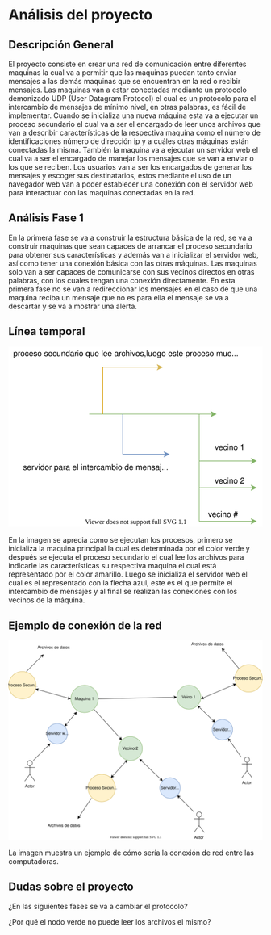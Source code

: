 # Análisis del proyecto
## Descripción General
El proyecto consiste en  crear una red de comunicación entre diferentes maquinas la cual va a permitir que las maquinas puedan tanto enviar mensajes a las demás maquinas que se encuentran en la red o recibir mensajes. Las maquinas van a estar conectadas mediante un protocolo demonizado UDP (User Datagram Protocol) el cual es un protocolo para el intercambio de mensajes de mínimo nivel, en otras palabras, es fácil de implementar. Cuando se inicializa una nueva máquina esta va a ejecutar un proceso secundario el cual va a ser el encargado de leer unos archivos que van a describir características de la respectiva maquina como el número de identificaciones número de dirección ip y a cuáles otras máquinas están conectadas la misma. También la maquina va a ejecutar un servidor web el cual va a ser el encargado de manejar los mensajes que se van a enviar o los que se reciben. Los usuarios van a ser los encargados de generar los mensajes y escoger sus destinatarios, estos mediante el uso de un navegador web van a poder establecer una conexión con el servidor web para interactuar con las maquinas conectadas en la red.
## Análisis Fase 1
En la primera fase se va a construir la estructura básica de la red, se va a construir maquinas que sean capaces de arrancar el proceso secundario para obtener sus características y además van a inicializar el servidor web, así como tener una conexión básica con las otras máquinas. Las maquinas solo van a ser capaces de comunicarse con sus vecinos directos en otras palabras, con los cuales tengan una conexión directamente. En esta primera fase no se van a redireccionar los mensajes en el caso de que una maquina reciba un mensaje que no es para ella el mensaje se va a descartar y se va a mostrar una alerta.

## Línea temporal

![Linea temporal](temporal.svg)

En la imagen se aprecia como se ejecutan los procesos, primero se inicializa la maquina principal la cual es determinada por el color verde y después se ejecuta el proceso secundario el cual lee los archivos para indicarle las características su respectiva maquina el cual está representado por el color amarillo. Luego se inicializa el servidor web el cual es el representado con la flecha azul, este es el que permite el intercambio de mensajes y al final se realizan las conexiones con los vecinos de la máquina.

## Ejemplo de conexión de la red
![Ejemplo de conexión](Red.svg)

La imagen muestra un ejemplo de cómo sería la conexión de red entre las computadoras.




## Dudas sobre el proyecto
¿En las siguientes fases se va a cambiar el protocolo?

¿Por qué el nodo verde no puede leer los archivos el mismo?
